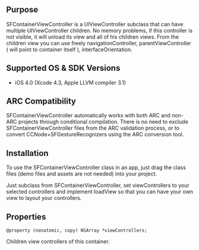 Purpose
--------------

SFContainerViewController is a UIViewController subclass that can have multiple UIViewController children. No memory problems, if this controller is not visible, it will unload its view and all of his children views.
From the children view you can use freely navigationController, parentViewController ( will point to container itself ), interfaceOrientation.

Supported OS & SDK Versions
-----------------------------

* iOS 4.0 (Xcode 4.3, Apple LLVM compiler 3.1)

ARC Compatibility
------------------

SFContainerViewController automatically works with both ARC and non-ARC projects through conditional compilation. There is no need to exclude SFContainerViewController files from the ARC validation process, or to convert CCNode+SFGestureRecognizers using the ARC conversion tool.

Installation
--------------

To use the SFContainerViewController class in an app, just drag the class files (demo files and assets are not needed) into your project.

Just subclass from SFContainerViewController, set viewControllers to your selected controllers and implement loadView so that you can have your own view to layout your controllers.

Properties
--------------

    @property (nonatomic, copy) NSArray *viewControllers;
Children view controllers of this container. 
